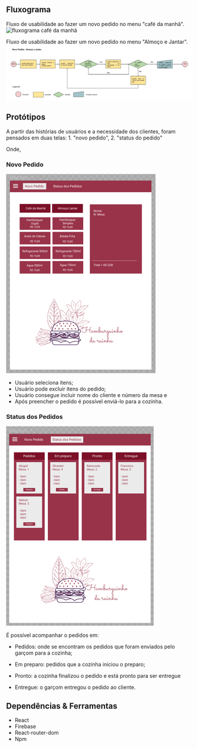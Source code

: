 ## Fluxograma

Fluxo de usabilidade ao fazer um novo pedido no menu "café da manhã".
![fluxograma café da manhã](/src/images/Novo_Café.png)

Fluxo de usabilidade ao fazer um novo pedido no menu "Almoço e Jantar".
![fluxograma almoço e jantar](/src/images/Novo_Pedido_Outros.png)

## Protótipos

A partir das histórias de usuários e a necessidade dos clientes, foram pensados em duas telas: 1. "novo pedido", 2. "status do pedido"

Onde, 
### Novo Pedido

![imagem do protótipo da tela de novos pedidos](/src/images/prototype01.png)

+ Usuário seleciona itens;
+ Usuário pode excluir itens do pedido;
+ Usuário consegue incluir nome do cliente e número da mesa e 
+ Após preencher o pedido é possível enviá-lo para a cozinha. 

### Status dos Pedidos

![imagem do protótipo da tela de status do pedido](/src/images/prototype02.png)

É possível acompanhar o pedidos em: 

+ Pedidos:
onde se encontram os pedidos que foram enviados pelo garçom para a cozinha;

+ Em preparo: pedidos que a cozinha iniciou o preparo;

+ Pronto: a cozinha finalizou o pedido e está pronto para ser entregue 

+ Entregue: o garçom entregou o pedido ao cliente. 

## Dependências & Ferramentas

+ React
+ Firebase
+ React-router-dom
+ Npm
